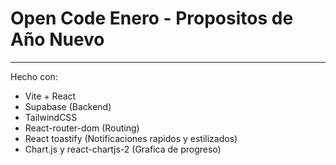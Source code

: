 # Open Code Enero - Propositos de Año Nuevo

---

Hecho con:

- Vite + React
- Supabase (Backend)
- TailwindCSS
- React-router-dom (Routing)
- React toastify (Notificaciones rapidos y estilizados)
- Chart.js y react-chartjs-2 (Grafica de progreso)
